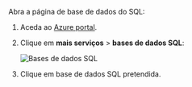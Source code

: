 
Abra a página de base de dados do SQL:

1.  Aceda ao [Azure portal](https://portal.azure.com).
2.  Clique em **mais serviços** > **bases de dados SQL**:

    ![Bases de dados SQL](./media/sql-database-browse-to-database/browse-to-database.png)

3.  Clique em base de dados SQL pretendida.